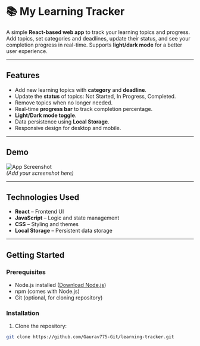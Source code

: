 # 📚 My Learning Tracker

A simple **React-based web app** to track your learning topics and progress. Add topics, set categories and deadlines, update their status, and see your completion progress in real-time. Supports **light/dark mode** for a better user experience.

---

## **Features**

- Add new learning topics with **category** and **deadline**.
- Update the **status** of topics: Not Started, In Progress, Completed.
- Remove topics when no longer needed.
- Real-time **progress bar** to track completion percentage.
- **Light/Dark mode toggle**.
- Data persistence using **Local Storage**.
- Responsive design for desktop and mobile.

---

## **Demo**

![App Screenshot](screenshot.png)  
*(Add your screenshot here)*

---

## **Technologies Used**

- **React** – Frontend UI
- **JavaScript** – Logic and state management
- **CSS** – Styling and themes
- **Local Storage** – Persistent data storage

---

## **Getting Started**

### **Prerequisites**

- Node.js installed ([Download Node.js](https://nodejs.org/))
- npm (comes with Node.js)
- Git (optional, for cloning repository)

### **Installation**

1. Clone the repository:
```bash
git clone https://github.com/Gaurav775-Git/learning-tracker.git
